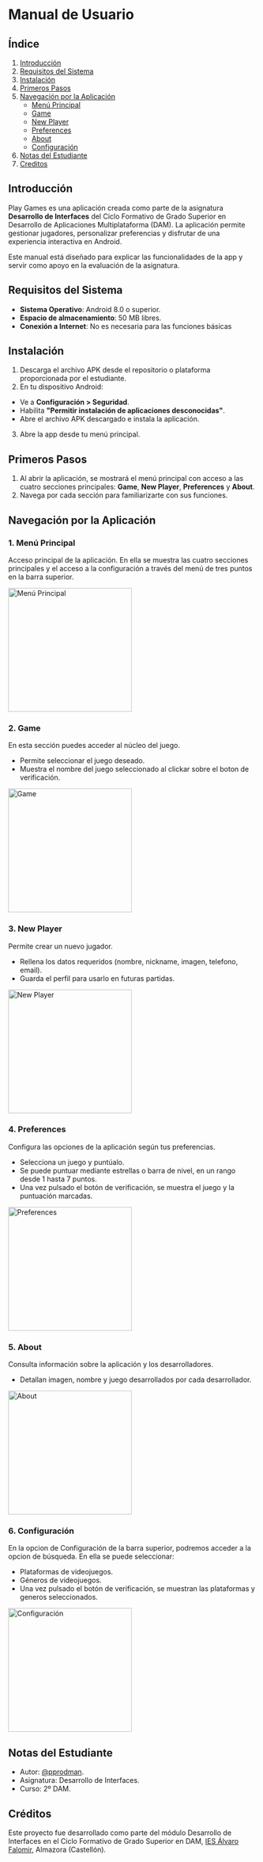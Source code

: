 
# Manual de Usuario

## Índice

1. [Introducción](#introducción)
2. [Requisitos del Sistema](#requisitos-del-sistema)
3. [Instalación](#instalación)
4. [Primeros Pasos](#primeros-pasos)
5. [Navegación por la Aplicación](#navegación-por-la-aplicación)
   - [Menú Principal](#1-menú-principal)
   - [Game](#2-game)
   - [New Player](#3-new-player)
   - [Preferences](#4-preferences)
   - [About](#5-about)
   - [Configuración](#6-configuración)
6. [Notas del Estudiante](#notas-del-estudiante)
7. [Creditos](#creditos)

## Introducción

Play Games es una aplicación creada como parte de la asignatura **Desarrollo de Interfaces** del Ciclo Formativo de Grado Superior en Desarrollo de Aplicaciones Multiplataforma (DAM). La aplicación permite gestionar jugadores, personalizar preferencias y disfrutar de una experiencia interactiva en Android.

Este manual está diseñado para explicar las funcionalidades de la app y servir como apoyo en la evaluación de la asignatura.

## Requisitos del Sistema

- **Sistema Operativo**: Android 8.0 o superior.
- **Espacio de almacenamiento**: 50 MB libres.
- **Conexión a Internet**: No es necesaria para las funciones básicas

## Instalación

1. Descarga el archivo APK desde el repositorio o plataforma proporcionada por el estudiante.
2. En tu dispositivo Android:
- Ve a **Configuración > Seguridad**.
- Habilita **"Permitir instalación de aplicaciones desconocidas"**.
- Abre el archivo APK descargado e instala la aplicación.
3. Abre la app desde tu menú principal.

## Primeros Pasos

1. Al abrir la aplicación, se mostrará el menú principal con acceso a las cuatro secciones principales: **Game**, **New Player**, **Preferences** y **About**.
2. Navega por cada sección para familiarizarte con sus funciones.

## Navegación por la Aplicación

### 1. Menú Principal
Acceso principal de la aplicación. En ella se muestra las cuatro secciones principales y el acceso a la configuración a través del menú de tres puntos en la barra superior.

<img src="https://github.com/pprodman/PlayJuegos/blob/master/app/docs/img/intro.png" alt="Menú Principal" width="250"/>

### 2. Game
En esta sección puedes acceder al núcleo del juego.
- Permite seleccionar el juego deseado.
- Muestra el nombre del juego seleccionado al clickar sobre el boton de verificación.

<img src="https://github.com/pprodman/PlayJuegos/blob/master/app/docs/img/play.png" alt="Game" width="250"/>

### 3. New Player
Permite crear un nuevo jugador.
- Rellena los datos requeridos (nombre, nickname, imagen, telefono, email).
- Guarda el perfil para usarlo en futuras partidas.

<img src="https://github.com/pprodman/PlayJuegos/blob/master/app/docs/img/newplayer.png" alt="New Player" width="250"/>

### 4. Preferences
Configura las opciones de la aplicación según tus preferencias.
- Selecciona  un juego y puntúalo.
- Se puede puntuar mediante estrellas o barra de nivel, en un rango desde 1 hasta 7 puntos.
- Una vez pulsado el botón de verificación, se muestra el juego y la puntuación marcadas.

<img src="https://github.com/pprodman/PlayJuegos/blob/master/app/docs/img/preferences.png" alt="Preferences" width="250"/>

### 5. About
Consulta información sobre la aplicación y los desarrolladores.
- Detallan imagen, nombre y juego desarrollados por cada desarrollador.

<img src="https://github.com/pprodman/PlayJuegos/blob/master/app/docs/img/about.png" alt="About" width="250"/>

### 6. Configuración
En la opcion de Configuración de la barra superior, podremos acceder a la opcion de búsqueda. En ella se puede seleccionar:
- Plataformas de videojuegos.
- Géneros de videojuegos.
- Una vez pulsado el botón de verificación, se muestran las plataformas y generos seleccionados.

<img src="https://github.com/pprodman/PlayJuegos/blob/master/app/docs/img/settings.png" alt="Configuración" width="250"/>

## Notas del Estudiante
- Autor: [@pprodman](https://www.github.com/pprodman).
- Asignatura: Desarrollo de Interfaces.
- Curso: 2º DAM.

## Créditos
Este proyecto fue desarrollado como parte del módulo Desarrollo de Interfaces en el Ciclo Formativo de Grado Superior en DAM, [IES Álvaro Falomir](https://www.iesalvarofalomir.es), Almazora (Castellón).

